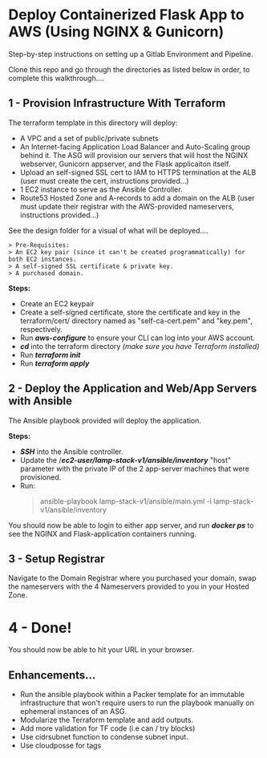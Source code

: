 # Deploy Containerized Flask App to AWS (Using NGINX & Gunicorn)

Step-by-step instructions on setting up a Gitlab Environment and Pipeline.

Clone this repo and go through the directories as listed below in order, to complete this walkthrough....


## 1 - Provision Infrastructure With Terraform
The terraform template in this directory will deploy:
  - A VPC and a set of public/private subnets
  - An Internet-facing Application Load Balancer and Auto-Scaling group behind it. The ASG will provision our servers that will host the NGINX webserver, Gunicorn appserver, and the Flask applicaiton itself.
  - Upload an self-signed SSL cert to IAM to HTTPS termination at the ALB (user must create the cert, instructions provided...)
  - 1 EC2 instance to serve as the Ansible Controller.
  - Route53 Hosted Zone and A-records to add a domain on the ALB (user must update their registrar with the AWS-provided nameservers, instructions provided...)

See the design folder for a visual of what will be deployed....

    > Pre-Requisites:
    > An EC2 key pair (since it can't be created programmatically) for both EC2 instances.
    > A self-signed SSL certificate & private key.
    > A purchased domain.

**Steps:**
  - Create an EC2 keypair
  - Create a self-signed certificate, store the certificate and key in the terraform/cert/ directory named as "self-ca-cert.pem" and "key.pem", respectively.
  - Run ***aws-configure*** to ensure your CLI can log into your AWS account.
  - ***cd*** into the terraform directory *(make sure you have Terraform installed)*
  - Run ***terraform init***
  - Run ***terraform apply***


## 2 - Deploy the Application and Web/App Servers with Ansible
The Ansible playbook provided will deploy the application.

**Steps:**
  - ***SSH*** into the Ansible controller.
  - Update the /***ec2-user/lamp-stack-v1/ansible/inventory*** "host" parameter with the private IP of the 2 app-server machines that were provisioned.
  - Run:
      > ansible-playbook lamp-stack-v1/ansible/main.yml -i lamp-stack-v1/ansible/inventory

You should now be able to login to either app server, and run ***docker ps*** to see the NGINX and Flask-application containers running.

## 3 - Setup Registrar

Navigate to the Domain Registrar where you purchased your domain, swap the nameservers with the 4 Nameservers provided to you in your Hosted Zone.

# 4 - Done!

You should now be able to hit your URL in your browser.


## Enhancements...
- Run the ansible playbook within a Packer template for an immutable infrastructure that won't require users to run the playbook manually on ephemeral instances of an ASG.
- Modularize the Terraform template and add outputs.
- Add more validation for TF code (i.e can / try blocks)
- Use cidrsubnet function to condense subnet input.
- Use cloudposse for tags
